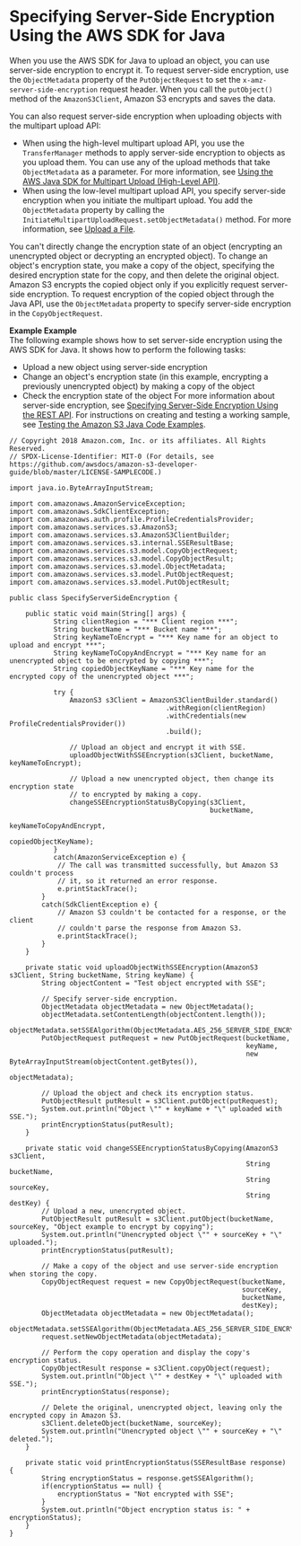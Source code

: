 # Specifying Server\-Side Encryption Using the AWS SDK for Java<a name="SSEUsingJavaSDK"></a>

When you use the AWS SDK for Java to upload an object, you can use server\-side encryption to encrypt it\. To request server\-side encryption, use the `ObjectMetadata` property of the `PutObjectRequest` to set the `x-amz-server-side-encryption` request header\. When you call the `putObject()` method of the `AmazonS3Client`, Amazon S3 encrypts and saves the data\.

You can also request server\-side encryption when uploading objects with the multipart upload API: 
+ When using the high\-level multipart upload API, you use the `TransferManager` methods to apply server\-side encryption to objects as you upload them\. You can use any of the upload methods that take `ObjectMetadata` as a parameter\. For more information, see [Using the AWS Java SDK for Multipart Upload \(High\-Level API\)](usingHLmpuJava.md)\.
+ When using the low\-level multipart upload API, you specify server\-side encryption when you initiate the multipart upload\. You add the `ObjectMetadata` property by calling the `InitiateMultipartUploadRequest.setObjectMetadata()` method\. For more information, see [Upload a File](llJavaUploadFile.md)\.

You can't directly change the encryption state of an object \(encrypting an unencrypted object or decrypting an encrypted object\)\. To change an object's encryption state, you make a copy of the object, specifying the desired encryption state for the copy, and then delete the original object\. Amazon S3 encrypts the copied object only if you explicitly request server\-side encryption\. To request encryption of the copied object through the Java API, use the `ObjectMetadata` property to specify server\-side encryption in the `CopyObjectRequest`\.

**Example Example**  
The following example shows how to set server\-side encryption using the AWS SDK for Java\. It shows how to perform the following tasks:  
+ Upload a new object using server\-side encryption
+ Change an object's encryption state \(in this example, encrypting a previously unencrypted object\) by making a copy of the object
+ Check the encryption state of the object
For more information about server\-side encryption, see [Specifying Server\-Side Encryption Using the REST API](SSEUsingRESTAPI.md)\. For instructions on creating and testing a working sample, see [Testing the Amazon S3 Java Code Examples](UsingTheMPJavaAPI.md#TestingJavaSamples)\.   

```
// Copyright 2018 Amazon.com, Inc. or its affiliates. All Rights Reserved.
// SPDX-License-Identifier: MIT-0 (For details, see https://github.com/awsdocs/amazon-s3-developer-guide/blob/master/LICENSE-SAMPLECODE.)

import java.io.ByteArrayInputStream;

import com.amazonaws.AmazonServiceException;
import com.amazonaws.SdkClientException;
import com.amazonaws.auth.profile.ProfileCredentialsProvider;
import com.amazonaws.services.s3.AmazonS3;
import com.amazonaws.services.s3.AmazonS3ClientBuilder;
import com.amazonaws.services.s3.internal.SSEResultBase;
import com.amazonaws.services.s3.model.CopyObjectRequest;
import com.amazonaws.services.s3.model.CopyObjectResult;
import com.amazonaws.services.s3.model.ObjectMetadata;
import com.amazonaws.services.s3.model.PutObjectRequest;
import com.amazonaws.services.s3.model.PutObjectResult;

public class SpecifyServerSideEncryption {

    public static void main(String[] args) {
           String clientRegion = "*** Client region ***";
           String bucketName = "*** Bucket name ***";
           String keyNameToEncrypt = "*** Key name for an object to upload and encrypt ***";
           String keyNameToCopyAndEncrypt = "*** Key name for an unencrypted object to be encrypted by copying ***";
           String copiedObjectKeyName = "*** Key name for the encrypted copy of the unencrypted object ***";
           
           try {
               AmazonS3 s3Client = AmazonS3ClientBuilder.standard()
                                       .withRegion(clientRegion)
                                       .withCredentials(new ProfileCredentialsProvider())
                                       .build();
           
               // Upload an object and encrypt it with SSE.
               uploadObjectWithSSEEncryption(s3Client, bucketName, keyNameToEncrypt);
               
               // Upload a new unencrypted object, then change its encryption state
               // to encrypted by making a copy.
               changeSSEEncryptionStatusByCopying(s3Client, 
                                                  bucketName, 
                                                  keyNameToCopyAndEncrypt, 
                                                  copiedObjectKeyName);
           }
           catch(AmazonServiceException e) {
            // The call was transmitted successfully, but Amazon S3 couldn't process 
            // it, so it returned an error response.
            e.printStackTrace();
        }
        catch(SdkClientException e) {
            // Amazon S3 couldn't be contacted for a response, or the client
            // couldn't parse the response from Amazon S3.
            e.printStackTrace();
        }
    }

    private static void uploadObjectWithSSEEncryption(AmazonS3 s3Client, String bucketName, String keyName) {
        String objectContent = "Test object encrypted with SSE";
                
        // Specify server-side encryption.
        ObjectMetadata objectMetadata = new ObjectMetadata();
        objectMetadata.setContentLength(objectContent.length());
        objectMetadata.setSSEAlgorithm(ObjectMetadata.AES_256_SERVER_SIDE_ENCRYPTION);
        PutObjectRequest putRequest = new PutObjectRequest(bucketName, 
                                                           keyName, 
                                                           new ByteArrayInputStream(objectContent.getBytes()), 
                                                           objectMetadata);

        // Upload the object and check its encryption status.
        PutObjectResult putResult = s3Client.putObject(putRequest);
        System.out.println("Object \"" + keyName + "\" uploaded with SSE.");
        printEncryptionStatus(putResult);
    }
    
    private static void changeSSEEncryptionStatusByCopying(AmazonS3 s3Client, 
                                                           String bucketName, 
                                                           String sourceKey,
                                                           String destKey) {
        // Upload a new, unencrypted object.
        PutObjectResult putResult = s3Client.putObject(bucketName, sourceKey, "Object example to encrypt by copying");
        System.out.println("Unencrypted object \"" + sourceKey + "\" uploaded.");
        printEncryptionStatus(putResult);
        
        // Make a copy of the object and use server-side encryption when storing the copy.
        CopyObjectRequest request = new CopyObjectRequest(bucketName,
                                                          sourceKey,
                                                          bucketName,
                                                          destKey);
        ObjectMetadata objectMetadata = new ObjectMetadata();
        objectMetadata.setSSEAlgorithm(ObjectMetadata.AES_256_SERVER_SIDE_ENCRYPTION);
        request.setNewObjectMetadata(objectMetadata);
        
        // Perform the copy operation and display the copy's encryption status.
        CopyObjectResult response = s3Client.copyObject(request);
        System.out.println("Object \"" + destKey + "\" uploaded with SSE.");
        printEncryptionStatus(response);
        
        // Delete the original, unencrypted object, leaving only the encrypted copy in Amazon S3.
        s3Client.deleteObject(bucketName, sourceKey);
        System.out.println("Unencrypted object \"" + sourceKey + "\" deleted.");
    }
    
    private static void printEncryptionStatus(SSEResultBase response) {
        String encryptionStatus = response.getSSEAlgorithm();
        if(encryptionStatus == null) {
            encryptionStatus = "Not encrypted with SSE"; 
        }
        System.out.println("Object encryption status is: " + encryptionStatus);
    }
}
```